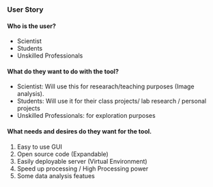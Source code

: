 ### User Story

#### Who is the user?
- Scientist
- Students
- Unskilled Professionals

#### What do they want to do with the tool?
- Scientist: Will use this for researach/teaching purposes (Image analysis).
- Students: Will use it for their class projects/ lab research / personal projects
- Unskilled Professionals: for exploration purposes

#### What needs and desires do they want for the tool.
1. Easy to use GUI
2. Open source code (Expandable)
3. Easily deployable server (Virtual Environment)
4. Speed up processing / High Processing power
5. Some data analysis featues 



